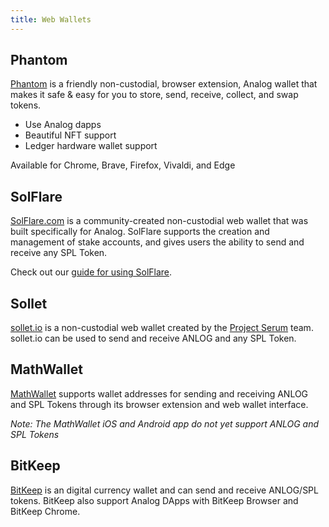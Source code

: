 ```yaml
---
title: Web Wallets
---
```


## Phantom

[Phantom](https://phantom.app/) is a friendly non-custodial, browser
extension, Analog wallet that makes it safe & easy for you to store, send,
receive, collect, and swap tokens.

- Use Analog dapps
- Beautiful NFT support
- Ledger hardware wallet support

Available for Chrome, Brave, Firefox, Vivaldi, and Edge

## SolFlare

[SolFlare.com](https://solflare.com/) is a community-created non-custodial
web wallet that was built specifically for Analog. SolFlare supports the creation
and management of stake accounts, and gives users the ability to send and receive
any SPL Token.

Check out our [guide for using SolFlare](solflare.md).

## Sollet

[sollet.io](https://www.sollet.io/) is a non-custodial web wallet created by the
[Project Serum](https://projectserum.com/) team. sollet.io can be used to send
and receive ANLOG and any SPL Token.

## MathWallet

[MathWallet](https://mathwallet.org/) supports wallet
addresses for sending and receiving ANLOG and SPL Tokens through its
browser extension and web wallet interface.

_Note: The MathWallet iOS and Android app do not yet support ANLOG and SPL Tokens_

## BitKeep
[BitKeep](https://bitkeep.com) is an digital currency wallet and can send and receive ANLOG/SPL tokens.
BitKeep also support Analog DApps with BitKeep Browser and BitKeep Chrome.
